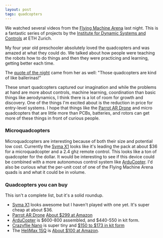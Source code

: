 ```yaml
---
layout: post
tags: quadcopters
---
```

We watched several videos from the [Flying Machine Arena](http://www.flyingmachinearena.org/) last night.  This is a fantastic series of projects by the [Institute for Dynamic Systems and Controls](http://www.idsc.ethz.ch/) at ETH Zurich.

My four year old preschooler absolutely loved the quadcopters and was amazed at what they could do. We talked about how people were teaching the robots how to do things and then they were practicing and learning, getting better each time.

The [quote of the night](https://twitter.com/mc/status/304761922010632192) came from her as well: "Those quadcopters are kind of like ballerinas!"

These smart quadcopters captured our imagination and while the problems at hand are more about controls, machine learning, coordination than basic things like aerodynamics, I think there is a lot of room for growth and discovery. One of the things I'm excited about is the reduction in price for entry-level systems.  I hope that things like the [Parrot AR Drone](http://ardrone2.parrot.com/) and micro quadcopters that are little more than PCBs, batteries, and rotors can get more of these things in front of curious people.

### Microquadcopters

Microquadcopters are interesting because of both their size and potential low cost.  Currently the [Syma X1](http://www.amazon.com/gp/product/B0096SJU3U/ref=as_li_qf_sp_asin_il_tl?ie=UTF8&camp=1789&creative=9325&creativeASIN=B0096SJU3U&linkCode=as2&tag=postneo-20) looks like it's leading the pack at about $36 for a microquadcopter and a 2.4 ghz remote control.  This looks like a ton of quadcopter for the dollar.  It would be interesting to see if this device could be combined with a more autonomous control system like [ArduCopter](https://code.google.com/p/arducopter/wiki/ArduCopter).  I'd also be curious what the per-unit cost of one of the Flying Machine Arena quads is and what it could be in volume.

### Quadcopters you can buy

This isn't a complete list, but it's a solid roundup.

* [Syma X1](http://www.amazon.com/gp/product/B0096SJU3U/ref=as_li_qf_sp_asin_il_tl?ie=UTF8&camp=1789&creative=9325&creativeASIN=B0096SJU3U&linkCode=as2&tag=postneo-20) looks awesome but I haven't played with one yet.  It's super cheap at about $36.
* [Parrot AR Drone](http://ardrone2.parrot.com/) [About $299 at Amazon](http://www.amazon.com/gp/product/B007HZLLPY/ref=as_li_qf_sp_asin_il_tl?ie=UTF8&camp=1789&creative=9325&creativeASIN=B007HZLLPY&linkCode=as2&tag=postneo-20)
* [ArduCopter](https://code.google.com/p/arducopter/wiki/Purchase) is $600-800 assembled, and $440-550 in kit form.
* [Crazyflie Nano](http://wiki.bitcraze.se/projects:crazyflie:index) is super tiny and [$150 to $173 in kit form](http://www.seeedstudio.com/depot/bitcraze-m-64.html)
* The [HeliMax 1SQ](http://www.helimax-rc.com/helicopters/hmxe0834-1sq/index.html) is [About $100 at Amazon](http://www.amazon.com/gp/product/B009ZVG3QA/ref=as_li_qf_sp_asin_il_tl?ie=UTF8&camp=1789&creative=9325&creativeASIN=B009ZVG3QA&linkCode=as2&tag=postneo-20).
